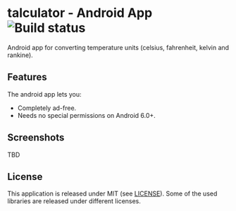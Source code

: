 # talculator - Android App ![Build status](https://github.com/marlonlom/talculator/workflows/CI/badge.svg?branch=main)

Android app for converting temperature units (celsius, fahrenheit, kelvin and rankine).


## Features

The android app lets you:
- Completely ad-free.
- Needs no special permissions on Android 6.0+.


## Screenshots
TBD


## License
This application is released under MIT (see [LICENSE](LICENSE)).
Some of the used libraries are released under different licenses.
